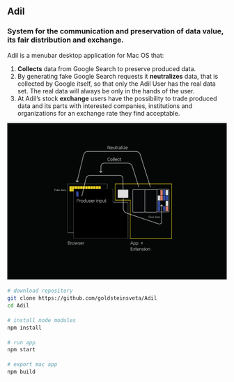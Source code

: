 ## Adil

### System for the communication and preservation of data value, its fair distribution and exchange.

Adil is a menubar desktop application for Mac OS that:

1. **Collects** data from Google Search to preserve produced data.
2. By generating fake Google Search requests it **neutralizes** data, that is collected by Google itself, so that only the Adil User has the real data set. The real data will always be only in the hands of the user.
3. At Adil’s stock **exchange** users have the possibility to trade produced data and its parts with interested companies, institutions and organizations for an exchange rate they find acceptable.

![](public/assets/img/adil_1.0.4.png)

```sh
# download repository
git clone https://github.com/goldsteinsveta/Adil
cd Adil

# install node modules
npm install

# run app
npm start

# export mac app
npm build
```
